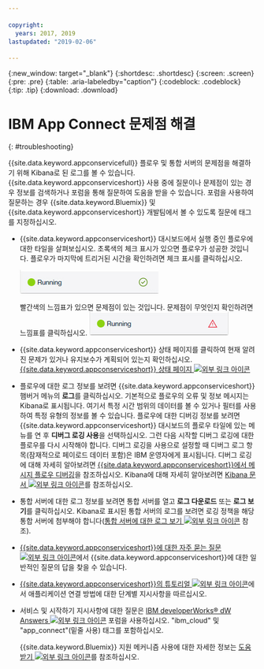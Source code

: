 ```yaml
---

copyright:
  years: 2017, 2019
lastupdated: "2019-02-06"

---
```


{:new_window: target="_blank"}
{:shortdesc: .shortdesc}
{:screen: .screen}
{:pre: .pre}
{:table: .aria-labeledby="caption"}
{:codeblock: .codeblock}
{:tip: .tip} 
{:download: .download}


# IBM App Connect 문제점 해결
{: #troubleshooting}

{{site.data.keyword.appconservicefull}} 플로우 및 통합 서버의 문제점을 해결하기 위해 Kibana로 된 로그를 볼 수 있습니다. {{site.data.keyword.appconserviceshort}} 사용 중에 질문이나 문제점이 있는 경우 정보를 검색하거나 포럼을 통해 질문하여 도움을 받을 수 있습니다. 포럼을 사용하여 질문하는 경우 {{site.data.keyword.Bluemix}} 및 {{site.data.keyword.appconserviceshort}} 개발팀에서 볼 수 있도록 질문에 태그를 지정하십시오. 

-   {{site.data.keyword.appconserviceshort}} 대시보드에서 실행 중인 플로우에 대한 타일을 살펴보십시오. 초록색의 체크 표시가 있으면 플로우가 성공한 것입니다. 플로우가 마지막에 트리거된 시간을 확인하려면 체크 표시를 클릭하십시오. 

    ![플로우가 성공적으로 실행되었음을 표시하는 스크린샷](/images/SuccessfulFlow.jpg)

    빨간색의 느낌표가 있으면 문제점이 있는 것입니다. 문제점이 무엇인지 확인하려면 느낌표를 클릭하십시오. ![플로우에 문제점이 있음을 표시하는 스크린샷](/images/ErroredFlow.jpg)

-   {{site.data.keyword.appconserviceshort}} 상태 페이지를 클릭하여 현재 알려진 문제가 있거나 유지보수가 계획되어 있는지 확인하십시오. [{{site.data.keyword.appconserviceshort}} 상태 페이지 ![외부 링크 아이콘](../../icons/launch-glyph.svg "외부 링크 아이콘")](https://developer.ibm.com/integration/docs/app-connect/app-connect-status/)
-   플로우에 대한 로그 정보를 보려면 {{site.data.keyword.appconserviceshort}} 햄버거 메뉴의 **로그**를 클릭하십시오. 기본적으로 플로우의 오류 및 정보 메시지는 Kibana로 표시됩니다. 여기서 특정 시간 범위의 데이터를 볼 수 있거나 필터를 사용하여 특정 유형의 정보를 볼 수 있습니다. 플로우에 대한 디버깅 정보를 보려면 {{site.data.keyword.appconserviceshort}} 대시보드의 플로우 타일에 있는 메뉴를 연 후 **디버그 로깅 사용**을 선택하십시오. 그런 다음 시작할 디버그 로깅에 대한 플로우를 다시 시작해야 합니다. 디버그 로깅을 사용으로 설정할 때 디버그 로그 항목(잠재적으로 페이로드 데이터 포함)은 IBM 운영자에게 표시됩니다. 디버그 로깅에 대해 자세히 알아보려면 [{{site.data.keyword.appconserviceshort}}에서 메시지 플로우 디버깅](https://developer.ibm.com/integration/docs/app-connect/tutorials-for-ibm-app-connect/debugging-message-flows-ibm-app-connect/)을 참조하십시오. Kibana에 대해 자세히 알아보려면 [Kibana 문서 ![외부 링크 아이콘](../../icons/launch-glyph.svg "외부 링크 아이콘")](https://www.elastic.co/guide/en/kibana/4.0/discover.html)를 참조하십시오.
-   통합 서버에 대한 로그 정보를 보려면 통합 서버를 열고 **로그 다운로드** 또는 **로그 보기**를 클릭하십시오. Kibana로 표시된 통합 서버의 로그를 보려면 로깅 정책을 해당 통합 서버에 첨부해야 합니다([통합 서버에 대한 로그 보기 ![외부 링크 아이콘](../../icons/launch-glyph.svg "외부 링크 아이콘")](https://developer.ibm.com/integration/docs/app-connect/tutorials-for-ibm-app-connect/running-your-ibm-integration-bus-solutions-in-ibm-app-connect-enterprise-beta-plan/viewing-logs-for-your-integration-servers-in-app-connect-enterprise-beta) 참조).
-   [{{site.data.keyword.appconserviceshort}}에 대한 자주 묻는 질문 ![외부 링크 아이콘](../../icons/launch-glyph.svg "외부 링크 아이콘")](https://developer.ibm.com/integration/docs/app-connect/faq/)에서 {{site.data.keyword.appconserviceshort}}에 대한 일반적인 질문의 답을 찾을 수 있습니다.
-   [{{site.data.keyword.appconserviceshort}}의 튜토리얼 ![외부 링크 아이콘](../../icons/launch-glyph.svg "외부 링크 아이콘")](https://developer.ibm.com/integration/docs/app-connect/tutorials-for-ibm-app-connect/)에서 애플리케이션 연결 방법에 대한 단계별 지시사항을 따르십시오.  
-   서비스 및 시작하기 지시사항에 대한 질문은 [IBM developerWorks&reg; dW Answers ![외부 링크 아이콘](../../icons/launch-glyph.svg "외부 링크 아이콘")](https://developer.ibm.com/answers/topics/app_connect/?smartspace=bluemix) 포럼을 사용하십시오. "ibm_cloud" 및 "app_connect"(밑줄 사용) 태그를 포함하십시오.

    {{site.data.keyword.Bluemix}} 지원 메커니즘 사용에 대한 자세한 정보는 [도움 받기 ![외부 링크 아이콘](../../icons/launch-glyph.svg "외부 링크 아이콘")](https://console.ng.bluemix.net/docs/support/index.html#getting-help)를 참조하십시오.


